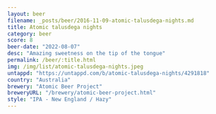 ```yaml
---
layout: beer
filename: _posts/beer/2016-11-09-atomic-talusdega-nights.md
title: Atomic talusdega nights
category: beer
score: 8
beer-date: "2022-08-07"
desc: "Amazing sweetness on the tip of the tongue"
permalink: /beer/:title.html
img: /img/list/atomic-talusdega-nights.jpeg
untappd: "https://untappd.com/b/atomic-talusdega-nights/4291818"
country: "Australia"
brewery: "Atomic Beer Project"
breweryURL: "/brewery/atomic-beer-project.html"
style: "IPA - New England / Hazy"
---
```

